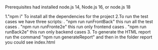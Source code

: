Prerequisites had installed node.js 14, Node.js 16, or node.js 18

1."npm i" To install all the dependencies for the project
2.To run the test cases we have three scripts: 
    . "npm run runFrontBack" this run all the test cases
    . "npm run runFronte2e" this run only frontend cases
    . "npm run runBack2e" this run only backend cases
3. To generate the HTML report run the command "npm run generateReport" and then in the folder report you could see index.html
